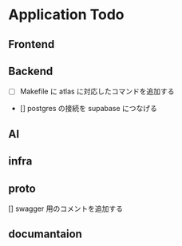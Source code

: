 # Application Todo

## Frontend

## Backend

- [ ] Makefile に atlas に対応したコマンドを追加する
- [] postgres の接続を supabase につなげる

## AI

## infra

## proto

[] swagger 用のコメントを追加する

## documantaion
